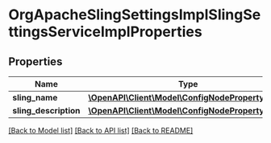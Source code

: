 # OrgApacheSlingSettingsImplSlingSettingsServiceImplProperties

## Properties
Name | Type | Description | Notes
------------ | ------------- | ------------- | -------------
**sling_name** | [**\OpenAPI\Client\Model\ConfigNodePropertyString**](ConfigNodePropertyString.md) |  | [optional] 
**sling_description** | [**\OpenAPI\Client\Model\ConfigNodePropertyString**](ConfigNodePropertyString.md) |  | [optional] 

[[Back to Model list]](../README.md#documentation-for-models) [[Back to API list]](../README.md#documentation-for-api-endpoints) [[Back to README]](../README.md)


